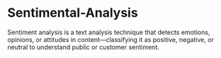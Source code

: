 # Sentimental-Analysis
 Sentiment analysis is a text analysis technique that detects emotions, opinions, or attitudes in content—classifying it as positive, negative, or neutral to understand public or customer sentiment.
